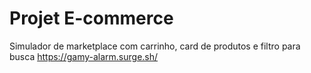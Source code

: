# Projet E-commerce

Simulador de marketplace com carrinho, card de produtos e filtro para busca
https://gamy-alarm.surge.sh/
